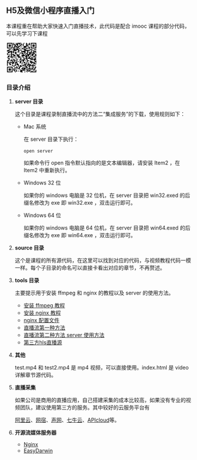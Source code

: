 ## H5及微信小程序直播入门

本课程重在帮助大家快速入门直播技术，此代码是配合 imooc 课程的部分代码，可以先学习下课程

<img src="./lesson.png" width="84" height="84" alt="">


### 目录介绍

1. **server 目录**

    这个目录是课程录制直播流中的方法二“集成服务”的下载，使用规则如下：

    - Mac 系统

      在 server 目录下执行：

      ```shell
      open server
      ```

      如果命令行 open 指令默认指向的是文本编辑器，请安装 Item2 ，在 Item2 中重新执行。

    - Windows 32 位

      如果你的 windows 电脑是 32 位机，在 server 目录把 win32.exed 的后缀名修改为 exe 即 win32.exe ，双击运行即可。

    - Windows 64 位

      如果你的 windows 电脑是 64 位机，在 server 目录把 win64.exed 的后缀名修改为 exe 即 win64.exe ，双击运行即可。

2. **source 目录**

    这个是课程的所有源代码，在这里可以找到对应的代码，与视频教程代码一模一样。每个子目录的命名可以直接卡看出对应的章节，不再赘述。

3. **tools 目录**

    主要提示用于安装 ffmpeg 和 nginx 的教程以及 server 的使用方法。

    - [安装 ffmpeg 教程](./tools/install-ffmpeg.md)
    - [安装 nginx 教程](./tools/intall-nginx.md)
    - [nginx 配置文件](./tools/nginx.conf)
    - [直播流第一种方法](./tools/stream-push.md)
    - [直播流第二种方法 server 使用方法](./tools/server/stream-push.md)
    - [第三方hls直播源](./tools/stream-list.md)

4. **其他**

    test.mp4 和 test2.mp4 是 mp4 视频，可以直接使用。index.html 是 video详解章节源代码。

5. **直播采集**

    如果公司是商用的直播应用，自己搭建采集的成本比较高，如果没有专业的视频团队，建议使用第三方的服务。其中较好的云服务平台有

    [阿里云](https://help.aliyun.com/product/29949.html)、[网宿](http://www.wangsu.com/content/details3_381.html)、[声网](https://www.agora.io/cn/broadcast/)、[七牛云](https://www.qiniu.com/products/pili)、[APIcloud](https://www.apicloud.com/blogDetails/85)等。

6. **开源流媒体服务器**

    - [Nginx](https://github.com/arut/nginx-rtmp-module)
    - [EasyDarwin](https://github.com/EasyDarwin/EasyDarwin)
